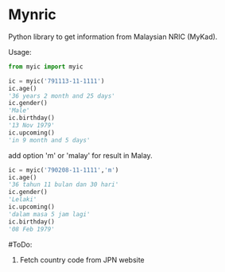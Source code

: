# Mynric
Python library to get information from Malaysian NRIC (MyKad).

Usage:

```python
from myic import myic

ic = myic('791113-11-1111')
ic.age()
'36 years 2 month and 25 days'
ic.gender()
'Male'
ic.birthday()
'13 Nov 1979'
ic.upcoming()
'in 9 month and 5 days'
```
add option 'm' or 'malay' for result in Malay.
```python
ic = myic('790208-11-1111','m')
ic.age()
'36 tahun 11 bulan dan 30 hari'
ic.gender()
'Lelaki'
ic.upcoming()
'dalam masa 5 jam lagi'
ic.birthday()
'08 Feb 1979'
```

#ToDo: 
1. Fetch country code from JPN website
